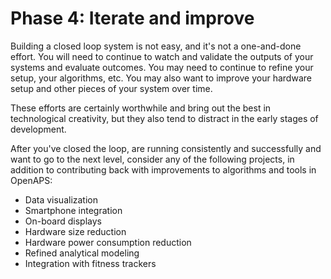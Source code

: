 # Phase 4: Iterate and improve

Building a closed loop system is not easy, and it's not a one-and-done effort. You will need to continue to watch and validate the outputs of your systems and evaluate outcomes. You may need to continue to refine your setup, your algorithms, etc. You may also want to improve your hardware setup and other pieces of your system over time.

These efforts are certainly worthwhile and bring out the best in technological creativity, but they also tend to distract in the early stages of development.

After you've closed the loop, are running consistently and successfully and want to go to the next level, consider any of the following projects, in addition to contributing back with improvements to algorithms and tools in OpenAPS:

* Data visualization
* Smartphone integration
* On-board displays
* Hardware size reduction
* Hardware power consumption reduction
* Refined analytical modeling
* Integration with fitness trackers

